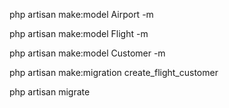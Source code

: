 php artisan make:model Airport -m 

php artisan make:model Flight -m 

php artisan make:model Customer -m

php artisan make:migration create_flight_customer

php artisan migrate

